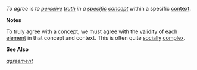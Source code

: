 *To agree* is *to [perceive](https://github.com/gcassel/Modular-Organization-Terminology/blob/master/terms/perceive.md) [truth](https://github.com/gcassel/Modular-Organization-Terminology/blob/master/terms/true.md) in a [specific](https://github.com/gcassel/Modular-Organization-Terminology/blob/master/terms/specific.md) [concept](https://github.com/gcassel/Modular-Organization-Terminology/blob/master/terms/concept.md)* within a specific [context](https://github.com/gcassel/Modular-Organization-Terminology/blob/master/terms/context.md).

**Notes** 

To truly agree with a concept, we must agree with the [validity](https://github.com/gcassel/Modular-Organization-Terminology/blob/master/terms/valid.md) of each [element](https://github.com/gcassel/Modular-Organization-Terminology/blob/master/terms/element.md) in that concept and context.  This is often quite [socially](https://github.com/gcassel/Modular-Organization-Terminology/blob/master/terms/social.md) [complex](https://github.com/gcassel/Modular-Organization-Terminology/blob/master/terms/complex.md).

**See Also**

*[agreement](https://github.com/gcassel/Modular-Organization-Terminology/blob/master/terms/agreement.md)*
